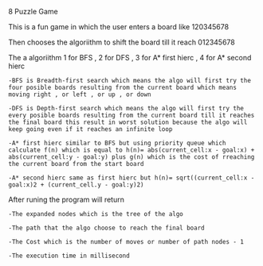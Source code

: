 8 Puzzle Game

This is a fun game in which the user enters a board like 120345678

Then chooses the algoriithm to shift the board till it reach 012345678 

The a algoriithm 1 for BFS , 2 for DFS , 3 for A* first hierc , 4 for A* second hierc

	-BFS is Breadth-first search which means the algo will first try the four posible boards resulting from the current board which means moving right , or left , or up , or down
	
	-DFS is Depth-first search which means the algo will first try the every posible boards resulting from the current board till it reaches the final board this result in worst solution because the algo will keep going even if it reaches an infinite loop
	
	-A* first hierc similar to BFS but using priority queue which calculate f(n) which is equal to h(n)= abs(current_cell:x - goal:x) + abs(current_cell:y - goal:y) plus g(n) which is the cost of rreaching the current board from the start board
	
	-A* second hierc same as first hierc but h(n)= sqrt((current_cell:x - goal:x)2 + (current_cell.y - goal:y)2)

After runing the program will return 
	
	-The expanded nodes which is the tree of the algo
	
	-The path that the algo choose to reach the final board
	
	-The Cost which is the number of moves or number of path nodes - 1
	
	-The execution time in millisecond